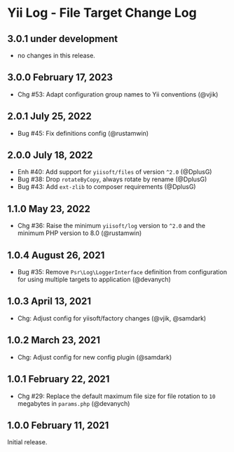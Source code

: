 # Yii Log - File Target Change Log

## 3.0.1 under development

- no changes in this release.

## 3.0.0 February 17, 2023

- Chg #53: Adapt configuration group names to Yii conventions (@vjik)

## 2.0.1 July 25, 2022

- Bug #45: Fix definitions config (@rustamwin)

## 2.0.0 July 18, 2022

- Enh #40: Add support for `yiisoft/files` of version `^2.0` (@DplusG)
- Bug #38: Drop `rotateByCopy`, always rotate by rename (@DplusG)
- Bug #43: Add `ext-zlib` to composer requirements (@DplusG)

## 1.1.0 May 23, 2022

- Chg #36: Raise the minimum `yiisoft/log` version to `^2.0` and the minimum PHP version to 8.0 (@rustamwin)

## 1.0.4 August 26, 2021

- Bug #35: Remove `Psr\Log\LoggerInterface` definition from configuration for using multiple targets to application (@devanych)

## 1.0.3 April 13, 2021

- Chg: Adjust config for yiisoft/factory changes (@vjik, @samdark)

## 1.0.2 March 23, 2021

- Chg: Adjust config for new config plugin (@samdark)

## 1.0.1 February 22, 2021

- Chg #29: Replace the default maximum file size for file rotation to `10` megabytes in `params.php` (@devanych)

## 1.0.0 February 11, 2021

Initial release.
